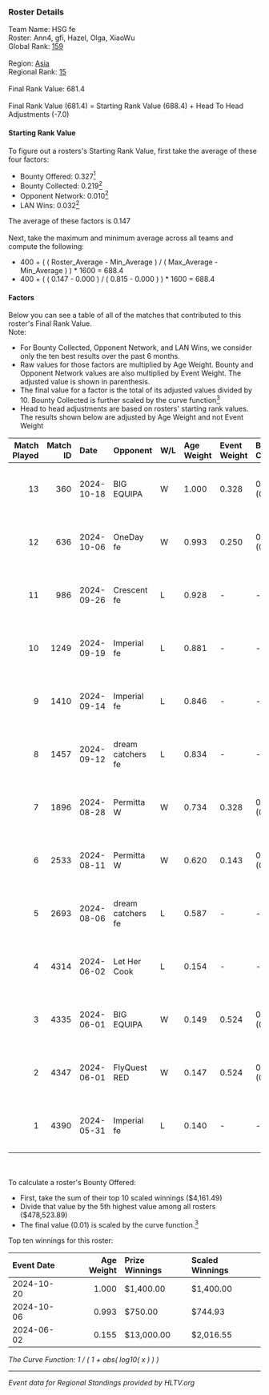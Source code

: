 ### Roster Details<br />
Team Name: HSG fe<br />
Roster: Ann4, gfi, Hazel, Olga, XiaoWu<br />
Global Rank: [159](../../standings_global_2024_11_06.md)<br />
<br />
Region: [Asia]( ../../standings_asia_2024_11_06.md)<br />
Regional Rank: [15]( ../../standings_asia_2024_11_06.md)<br />
<br />
Final Rank Value:  681.4<br />
<br />
Final Rank Value (681.4) = Starting Rank Value (688.4) + Head To Head Adjustments (-7.0)<br />

#### Starting Rank Value<br />
To figure out a rosters's Starting Rank Value, first take the average of these four factors:<br />
- Bounty Offered: 0.327[<sup>1</sup>](#table2)
- Bounty Collected: 0.219[<sup>2</sup>](#table1)
- Opponent Network: 0.010[<sup>2</sup>](#table1)
- LAN Wins: 0.032[<sup>2</sup>](#table1)

The average of these factors is 0.147<br />
<br />
Next, take the maximum and minimum average across all teams and compute the following:<br />
- 400 + ( ( Roster_Average - Min_Average ) / ( Max_Average - Min_Average ) ) * 1600 = 688.4
- 400 + ( ( 0.147 - 0.000 ) / ( 0.815 - 0.000 ) ) * 1600 = 688.4


#### Factors<br />
Below you can see a table of all of the matches that contributed to this roster's Final Rank Value.<br />
Note:<br />

- For Bounty Collected, Opponent Network, and LAN Wins, we consider only the ten best results over the past 6 months.
- Raw values for those factors are multiplied by Age Weight. Bounty and Opponent Network values are also multiplied by Event Weight. The adjusted value is shown in parenthesis.
- The final value for a factor is the total of its adjusted values divided by 10. Bounty Collected is further scaled by the curve function[<sup>3</sup>](#curveFunction)
- Head to head adjustments are based on rosters' starting rank values. The results shown below are adjusted by Age Weight and not Event Weight
<span id="table1"></span><br />


| Match Played | Match ID | Date       | Opponent          | W/L | Age Weight | Event Weight | Bounty Collected | Opponent Network | LAN Wins  | H2H Adj. | Roster                          |
| -: | -: | :- | :- | :- | :- | :- | :- | :- | :- | -: | :- |
|           13 |      360 | 2024-10-18 | BIG EQUIPA        | W   | 1.000      | 0.328        | 0.002 (0.001)    | 0.141 (0.046)    | 0 (0.000) |    15.75 | Ann4, gfi, Hazel, Olga, XiaoWu  |
|           12 |      636 | 2024-10-06 | OneDay fe         | W   | 0.993      | 0.250        | 0.002 (0.001)    | 0.026 (0.007)    | 0 (0.000) |    14.44 | Ann4, gfi, Hazel, Olga, XiaoWu  |
|           11 |      986 | 2024-09-26 | Crescent fe       | L   | 0.928      | -            | -                | -                | -         |   -15.92 | Ann4, gfi, Hazel, Olga, XiaoWu  |
|           10 |     1249 | 2024-09-19 | Imperial fe       | L   | 0.881      | -            | -                | -                | -         |    -8.91 | Ann4, gfi, Hazel, Olga, XiaoWu  |
|            9 |     1410 | 2024-09-14 | Imperial fe       | L   | 0.846      | -            | -                | -                | -         |    -8.96 | Ann4, gfi, Hazel, Olga, XiaoWu  |
|            8 |     1457 | 2024-09-12 | dream catchers fe | L   | 0.834      | -            | -                | -                | -         |   -12.48 | Ann4, gfi, Hazel, Olga, XiaoWu  |
|            7 |     1896 | 2024-08-28 | Permitta W        | W   | 0.734      | 0.328        | 0.003 (0.001)    | 0.052 (0.012)    | 0 (0.000) |     9.20 | Ann4, gfi, Hazel, Olga, XiaoWu  |
|            6 |     2533 | 2024-08-11 | Permitta W        | W   | 0.620      | 0.143        | 0.003 (0.000)    | 0.052 (0.005)    | 0 (0.000) |     8.39 | Ann4, gfi, Hazel, Olga, XiaoWu  |
|            5 |     2693 | 2024-08-06 | dream catchers fe | L   | 0.587      | -            | -                | -                | -         |    -8.90 | Ann4, gfi, Hazel, Olga, XiaoWu  |
|            4 |     4314 | 2024-06-02 | Let Her Cook      | L   | 0.154      | -            | -                | -                | -         |    -2.25 | gfi, Hazel, KARMY, Olga, XiaoWu |
|            3 |     4335 | 2024-06-01 | BIG EQUIPA        | W   | 0.149      | 0.524        | 0.002 (0.000)    | 0.141 (0.011)    | 1 (0.149) |     2.22 | gfi, Hazel, KARMY, Olga, XiaoWu |
|            2 |     4347 | 2024-06-01 | FlyQuest RED      | W   | 0.147      | 0.524        | 0.003 (0.000)    | 0.260 (0.020)    | 1 (0.147) |     2.23 | gfi, Hazel, KARMY, Olga, XiaoWu |
|            1 |     4390 | 2024-05-31 | Imperial fe       | L   | 0.140      | -            | -                | -                | -         |    -1.80 | gfi, Hazel, KARMY, Olga, XiaoWu |

<br />
<span id="table2"></span><br />
To calculate a roster's Bounty Offered:<br />

- First, take the sum of their top 10 scaled winnings ($4,161.49)
- Divide that value by the 5th highest value among all rosters ($478,523.89)
- The final value (0.01) is scaled by the curve function.[<sup>3</sup>](#curveFunction)

Top ten winnings for this roster:<br />

| Event Date | Age Weight | Prize Winnings | Scaled Winnings |
| :- | -: | :- | :- |
| 2024-10-20 |      1.000 | $1,400.00      | $1,400.00       |
| 2024-10-06 |      0.993 | $750.00        | $744.93         |
| 2024-06-02 |      0.155 | $13,000.00     | $2,016.55       |


<span id="curveFunction"></span>_The Curve Function: 1 / ( 1 + abs( log10( x ) ) )_<br />

---
_Event data for Regional Standings provided by HLTV.org_<br />
